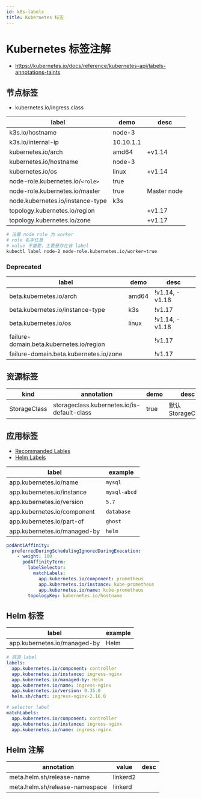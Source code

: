 ```yaml
---
id: k8s-labels
title: Kubernetes 标签
---
```


# Kubernetes 标签注解

- https://kubernetes.io/docs/reference/kubernetes-api/labels-annotations-taints

## 节点标签

- kubernetes.io/ingress.class

| label                            | demo      | desc        |
| -------------------------------- | --------- | ----------- |
| k3s.io/hostname                  | node-3    |
| k3s.io/internal-ip               | 10.10.1.1 |
| kubernetes.io/arch               | amd64     | +v1.14      |
| kubernetes.io/hostname           | node-3    |
| kubernetes.io/os                 | linux     | +v1.14      |
| node-role.kubernetes.io/`<role>` | true      |
| node-role.kubernetes.io/master   | true      | Master node |
| node.kubernetes.io/instance-type | k3s       |
| topology.kubernetes.io/region    |           | +v1.17      |
| topology.kubernetes.io/zone      |           | +v1.17      |

```bash
# 设置 node role 为 worker
# role 名字任意
# value 不重要，主要是存在该 label
kubectl label node-2 node-role.kubernetes.io/worker=true
```

### Deprecated

| label                                    | demo  | desc           |
| ---------------------------------------- | ----- | -------------- |
| beta.kubernetes.io/arch                  | amd64 | !v1.14, -v1.18 |
| beta.kubernetes.io/instance-type         | k3s   | !v1.17         |
| beta.kubernetes.io/os                    | linux | !v1.14, -v1.18 |
| failure-domain.beta.kubernetes.io/region |       | !v1.17         |
| failure-domain.beta.kubernetes.io/zone   |       | !v1.17         |

## 资源标签

| kind         | annotation                                  | demo | desc              |
| ------------ | ------------------------------------------- | ---- | ----------------- |
| StorageClass | storageclass.kubernetes.io/is-default-class | true | 默认 StorageClass |

## 应用标签

- [Recommanded Lables](https://kubernetes.io/docs/concepts/overview/working-with-objects/common-labels/)
- [Helm Labels](https://helm.sh/docs/chart_best_practices/labels/)

| label                        | example      |
| ---------------------------- | ------------ |
| app.kubernetes.io/name       | `mysql`      |
| app.kubernetes.io/instance   | `mysql-abcd` |
| app.kubernetes.io/version    | `5.7`        |
| app.kubernetes.io/component  | `database`   |
| app.kubernetes.io/part-of    | `ghost`      |
| app.kubernetes.io/managed-by | `helm`       |

```yaml
podAntiAffinity:
  preferredDuringSchedulingIgnoredDuringExecution:
    - weight: 100
      podAffinityTerm:
        labelSelector:
          matchLabels:
            app.kubernetes.io/component: prometheus
            app.kubernetes.io/instance: kube-prometheus
            app.kubernetes.io/name: kube-prometheus
        topologyKey: kubernetes.io/hostname
```

## Helm 标签

| label                        | example |
| ---------------------------- | ------- |
| app.kubernetes.io/managed-by | Helm    |

```yaml
# 资源 label
labels:
  app.kubernetes.io/component: controller
  app.kubernetes.io/instance: ingress-nginx
  app.kubernetes.io/managed-by: Helm
  app.kubernetes.io/name: ingress-nginx
  app.kubernetes.io/version: 0.35.0
  helm.sh/chart: ingress-nginx-2.16.0

# selector label
matchLabels:
  app.kubernetes.io/component: controller
  app.kubernetes.io/instance: ingress-nginx
  app.kubernetes.io/name: ingress-nginx
```

## Helm 注解

| annotation                     | value    | desc |
| ------------------------------ | -------- | ---- |
| meta.helm.sh/release-name      | linkerd2 |
| meta.helm.sh/release-namespace | linkerd  |
